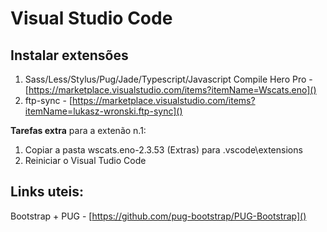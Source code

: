 # Visual Studio Code
## Instalar extensões
1. Sass/Less/Stylus/Pug/Jade/Typescript/Javascript Compile Hero Pro - [https://marketplace.visualstudio.com/items?itemName=Wscats.eno]()
2. ftp-sync - [https://marketplace.visualstudio.com/items?itemName=lukasz-wronski.ftp-sync]()

**Tarefas extra** para a extenão n.1: 
1. Copiar a pasta wscats.eno-2.3.53 (Extras) para <HOME DIRECTORY>\.vscode\extensions
2. Reiniciar o Visual Tudio Code

  ## Links uteis:

Bootstrap + PUG - [https://github.com/pug-bootstrap/PUG-Bootstrap]()
